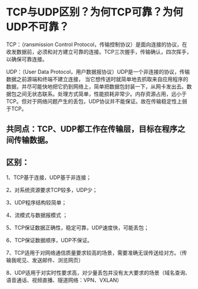 TCP与UDP区别？为何TCP可靠？为何UDP不可靠？
=========

TCP：（ransmission Control Protocol，传输控制协议）是面向连接的协议，在收发数据前，必须和对方建立可靠的连接。TCP三次握手，传输确认，四次挥手，以确保可靠连接。

UDP：（User Data Protocol，用户数据报协议）UDP是一个非连接的协议，传输数据之前源端和终端不建立连接， 当它想传送时就简单地去抓取来自应用程序的数据，并尽可能快地把它扔到网络上，简单把数据包封装一下，从网卡发出去。数据包之间无状态联系。处理方式简单，性能损耗非常少。内存资源占用，远小于TCP。但对于网络问题产生的丢包，UDP协议并不能保证。故在传输稳定性上弱于TCP。


## 共同点：TCP、UDP都工作在传输层，目标在程序之间传输数据。

## 区别：

1、TCP基于连接，UDP基于非连接；

2、对系统资源要求TCP较多，UDP少；

3、UDP程序结构较简单；

4、流模式与数据报模式 ；

5、TCP保证数据正确性，稳定可靠，UDP速度快，可能丢包；

6、TCP保证数据顺序，UDP不保证。

7、TCP适用于对网络通信质量要求较高的场景，需要准确无误传送给对方。（传输我呢见、发送邮件、浏览网页）

8、UDP适用于对实时性要求高，对少量丢包并没有太大要求的场景（域名查询、语音通话、视频直播、隧道网络：VPN、VXLAN）
